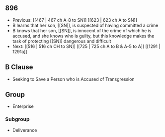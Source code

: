 ## 896
- Previous: [[467 | 467 ch A-8 to SN]] [[623 | 623 ch A to SN]] 
- B learns that her son, [[SN]], is suspected of having committed a crime
- B knows that her son, [[SN]], is innocent of the crime of which he is accused, and she knows who is guilty, but this knowledge makes the task of protecting [[SN]] dangerous and difficult
- Next: [[516 | 516 ch CH to SN]] [[725 | 725 ch A to B &amp; A-5 to A]] [[1291 | 1291a]] 

## B Clause
- Seeking to Save a Person who is Accused of Transgression

## Group
- Enterprise

### Subgroup
- Deliverance

